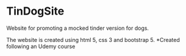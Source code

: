 # TinDogSite
Website for promoting a mocked tinder version for dogs.

The website is created using html 5, css 3 and bootstrap 5.
*Created following an Udemy course
